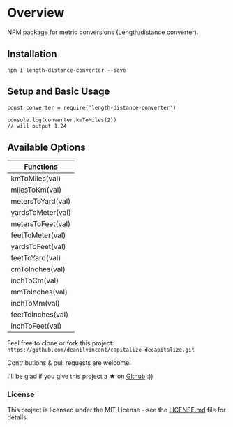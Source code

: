# Overview

NPM package for metric conversions (Length/distance converter).

## Installation
`npm i length-distance-converter --save`

## Setup and Basic Usage
```
const converter = require('length-distance-converter')

console.log(converter.kmToMiles(2))
// will output 1.24
```
## Available Options
| Functions 
| - |
|kmToMiles(val) |
|milesToKm(val)| 
|metersToYard(val) |
|yardsToMeter(val)| 
|metersToFeet(val)|
|feetToMeter(val)|
|yardsToFeet(val)|
|feetToYard(val)|
|cmToInches(val)|
|inchToCm(val)|
|mmToInches(val)|
|inchToMm(val)|
|feetToInches(val)|
|inchToFeet(val)|

Feel free to clone or fork this project:  `https://github.com/deanilvincent/capitalize-decapitalize.git`

Contributions & pull requests are welcome!

I'll be glad if you give this project a ★ on  [Github](https://github.com/deanilvincent/length-distance-converter)  :))

### [](https://github.com/deanilvincent/length-distance-converter#license)License

This project is licensed under the MIT License - see the  [LICENSE.md](https://github.com/deanilvincent/length-distance-converter/blob/master/LICENSE)  file for details.